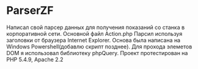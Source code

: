 # ParserZF
Написал свой парсер данных для получения показаний со станка в корпоративной сети.
Основной файл Action.php
Парсил используя заголовки от браузера Internet Explorer.
Основа была написана на Windows Powershell(добавлю скрипт позднее).
Для прохода элеметов DOM я использовал библиотеку phpQuery.
Проект протестирован на PHP 5.4.9, Apache 2.2



